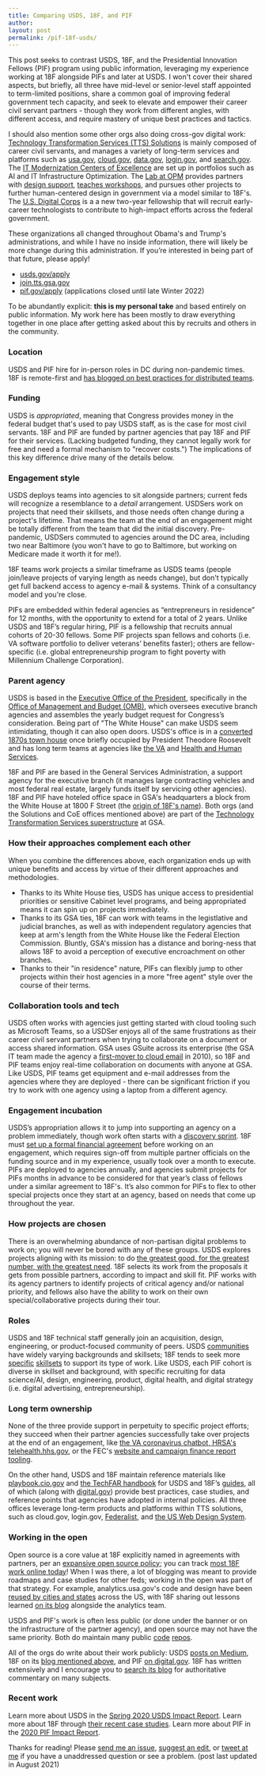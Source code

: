 ```yaml
---
title: Comparing USDS, 18F, and PIF
author:
layout: post
permalink: /pif-18f-usds/
---
```


This post seeks to contrast USDS, 18F, and the Presidential Innovation Fellows (PIF) program using public information, leveraging my experience working at 18F alongside PIFs and later at USDS. I won't cover their shared aspects, but briefly, all three have mid-level or senior-level staff appointed to term-limited positions, share a common goal of improving federal government tech capacity, and seek to elevate and empower their career civil servant partners - though they work from different angles, with different access, and require mastery of unique best practices and tactics.

I should also mention some other orgs also doing cross-gov digital work: [Technology Transformation Services (TTS) Solutions](https://www.gsa.gov/about-us/organization/federal-acquisition-service/technology-transformation-services/tts-solutions) is mainly composed of career civil servants, and manages a variety of long-term services and platforms such as [usa.gov](https://usa.gov), [cloud.gov](https://cloud.gov), [data.gov](https://data.gov), [login.gov](https://login.gov), and [search.gov](https://search.gov). The [IT Modernization Centers of Excellence](https://coe.gsa.gov/) are set up in portfolios such as AI and IT Infrastructure Optimization. The [Lab at OPM](https://lab.opm.gov/) provides partners with [design support](https://lab.opm.gov/our-services/doing/), [teaches workshops](https://lab.opm.gov/our-services/teaching/), and pursues other projects to further human-centered design in government via a model similar to 18F's. The [U.S. Digital Corps](https://digitalcorps.gsa.gov) is a a new two-year fellowship that will recruit early-career technologists to contribute to high-impact efforts across the federal government.

These organizations all changed throughout Obama's and Trump's administrations, and while I have no inside information, there will likely be more change during this administration. If you’re interested in being part of that future, please apply! 

- [usds.gov/apply](https://www.usds.gov/apply)
- [join.tts.gsa.gov](https://join.tts.gsa.gov/)
- [pif.gov/apply](https://pif.gov/apply/) (applications closed until late Winter 2022)

To be abundantly explicit: **this is my personal take** and based entirely on public information. My work here has been mostly to draw everything together in one place after getting asked about this by recruits and others in the community.

### Location

USDS and PIF hire for in-person roles in DC during non-pandemic times. 18F is remote-first and [has blogged on best practices for distributed teams](https://18f.gsa.gov/2015/10/15/best-practices-for-distributed-teams/).

### Funding

USDS is *appropriated*, meaning that Congress provides money in the federal budget that's used to pay USDS staff, as is the case for most civil servants. 18F and PIF are funded by partner agencies that pay 18F and PIF for their services. (Lacking budgeted funding, they cannot legally work for free and need a formal mechanism to "recover costs.") The implications of this key difference drive many of the details below.

### Engagement style

USDS deploys teams into agencies to sit alongside partners; current feds will recognize a resemblance to a *detail* arrangement. USDSers work on projects that need their skillsets, and those needs often change during a project's lifetime. That means the team at the end of an engagement might be totally different from the team that did the initial discovery. Pre-pandemic, USDSers commuted to agencies around the DC area, including two near Baltimore (you won't have to go to Baltimore, but working on Medicare made it worth it for me!).

18F teams work projects a similar timeframe as USDS teams (people join/leave projects of varying length as needs change), but don't typically get full backend access to agency e-mail & systems. Think of a consultancy model and you're close.

PIFs are embedded within federal agencies as “entrepreneurs in residence” for 12 months, with the opportunity to extend for a total of 2 years. Unlike USDS and 18F’s regular hiring, PIF is a fellowship that recruits annual cohorts of 20-30 fellows. Some PIF projects span fellows and cohorts (i.e. VA software portfolio to deliver veterans’ benefits faster); others are fellow-specific (i.e. global entrepreneurship program to fight poverty with Millennium Challenge Corporation).

### Parent agency

USDS is based in the [Executive Office of the President](https://www.whitehouse.gov/administration/executive-office-of-the-president/), specifically in the [Office of Management and Budget (OMB)](https://www.whitehouse.gov/omb/), which oversees executive branch agencies and assembles the yearly budget request for Congress’s consideration. Being part of "The White House" can make USDS seem intimidating, though it can also open doors. USDS's office is in a [converted 1870s town house](https://www.federaltimes.com/it-networks/2018/07/25/inside-the-agency-where-you-wish-you-worked/) once briefly occupied by President Theodore Roosevelt and has long term teams at agencies like [the VA](http://department-of-veterans-affairs.github.io/dsva/) and [Health and Human Services](https://servicetoamericamedals.org/honorees/shannon-sartin-and-team/).

18F and PIF are based in the General Services Administration, a support agency for the executive branch (it manages large contracting vehicles and most federal real estate, largely funds itself by servicing other agencies). 18F and PIF have hoteled office space in GSA's headquarters a block from the White House at 1800 F Street (the [origin of 18F's name](https://18f.gsa.gov/about/#history-and-funding)). Both orgs (and the Solutions and CoE offices mentioned above) are part of the [Technology Transformation Services superstructure](https://join.tts.gsa.gov/tts-offices/) at GSA.

### How their approaches complement each other

When you combine the differences above, each organization ends up with unique benefits and access by virtue of their different approaches and methodologies.

- Thanks to its White House ties, USDS has unique access to presidential priorities or sensitive Cabinet level programs, and being appropriated means it can spin up on projects immediately.
- Thanks to its GSA ties, 18F can work with teams in the legistlative and judicial branches, as well as with independent regulatory agencies that keep at arm's length from the White House like the Federal Election Commission. Bluntly, GSA's mission has a distance and boring-ness that allows 18F to avoid a perception of executive encroachment on other branches.
- Thanks to their "in residence" nature, PIFs can flexibly jump to other projects within their host agencies in a more "free agent" style over the course of their terms.

### Collaboration tools and tech

USDS often works with agencies just getting started with cloud tooling such as Microsoft Teams, so a USDSer enjoys all of the same frustrations as their career civil servant partners when trying to collaborate on a document or access shared information. GSA uses GSuite across its enterprise (the GSA IT team made the agency a [first-mover to cloud email](https://www.gsa.gov/about-us/newsroom/news-releases/gsa-becomes-first-federal-agency-to-move-email-to-the-cloud-agencywide) in 2010), so 18F and PIF teams enjoy real-time collaboration on documents with anyone at GSA. Like USDS, PIF teams get equipment and e-mail addresses from the agencies where they are deployed - there can be significant friction if you try to work with one agency using a laptop from a different agency.

### Engagement incubation

USDS’s appropriation allows it to jump into supporting an agency on a problem immediately, though work often starts with a [discovery sprint](https://www.linkedin.com/pulse/government-discovery-sprint-playbook-how-lessons-learned-kathy-pham/). 18F must [set up a formal financial agreement](https://18f.gsa.gov/how-we-work/) before working on an engagement, which requires sign-off from multiple partner officials on the funding source and in my experience, usually took over a month to execute. PIFs are deployed to agencies annually, and agencies submit projects for PIFs months in advance to be considered for that year’s class of fellows under a similar agreement to 18F's. It’s also common for PIFs to flex to other special projects once they start at an agency, based on needs that come up throughout the year.

### How projects are chosen

There is an overwhelming abundance of non-partisan digital problems to work on; you will never be bored with any of these groups. USDS explores projects aligning with its mission: to do [the greatest good, for the greatest number, with the greatest need](https://www.usds.gov/mission). 18F selects its work from the proposals it gets from possible partners, according to impact and skill fit. PIF works with its agency partners to identify projects of critical agency and/or national priority, and fellows also have the ability to work on their own special/collaborative projects during their tour.

### Roles

USDS and 18F technical staff generally join an acquisition, design, engineering, or product-focused community of peers. USDS [communities](https://www.usds.gov/how-we-work) have widely varying backgrounds and skillsets; 18F tends to seek more [specific](https://join.tts.gsa.gov/join/consulting-software-engineer/) [skillsets](https://join.tts.gsa.gov/join/product-manager/) to support its type of work. Like USDS, each PIF cohort is diverse in skillset and background, with specific recruiting for data science/AI, design, engineering, product, digital health, and digital strategy (i.e. digital advertising, entrepreneurship).

### Long term ownership

None of the three provide support in perpetuity to specific project efforts; they succeed when their partner agencies successfully take over projects at the end of an engagement, like [the VA coronavirus chatbot, HRSA's telehealth.hhs.gov](https://digital.gov/2020/10/16/product-lessons-from-the-front-lines-of-covid-19-civic-tech-response/), or the FEC's [website and campaign finance report tooling](https://18f.gsa.gov/2017/05/30/the-new-fec/). 

On the other hand, USDS and 18F maintain reference materials like [playbook.cio.gov](playbook.cio.gov) and [the TechFAR handbook](http://playbook.cio.gov/techfar/) for USDS and 18F’s [guides](https://18f.gsa.gov/guides/), all of which (along with [digital.gov](https://digital.gov/resources/)) provide best practices, case studies, and reference points that agencies have adopted in internal policies. All three offices leverage long-term products and platforms within TTS solutions, such as cloud.gov, login.gov, [Federalist](https://federalist.18f.gov/), and [the US Web Design System](https://designsystem.digital.gov/). 

### Working in the open
 
Open source is a core value at 18F explicitly named in agreements with partners, per an [expansive open source policy](https://github.com/18F/open-source-policy/blob/master/policy.md); you can track [most 18F work online today](https://github.com/18F)! When I was there, a lot of blogging was meant to provide roadmaps and case studies for other feds; working in the open was part of that strategy. For example, analytics.usa.gov's code and design have been [reused by cities and states](https://github.com/18F/analytics.usa.gov#analyticsusagov) across the US, with 18F sharing out lessons learned [on its blog](https://18f.gsa.gov/tags/analytics-usa-gov/) alongside the analytics team.

USDS and PIF's work is often less public (or done under the banner or on the infrastructure of the partner agency), and open source may not have the same priority. Both do maintain many public [code](https://github.com/usds) [repos](http://github.com/presidential-innovation-fellows).

All of the orgs do write about their work publicly: USDS [posts on Medium](https://usdigitalservice.medium.com/), 18F on its [blog mentioned above](https://18f.gsa.gov/blog/), and PIF [on digital.gov](https://digital.gov/topics/pif/). 18F has written extensively and I encourage you to [search its blog](https://search.usa.gov/search/docs?utf8=%E2%9C%93&affiliate=18f-site&sort_by=&dc=8925&query=devops) for authoritative commentary on many subjects.

### Recent work

Learn more about USDS in the [Spring 2020 USDS Impact Report](https://www.usds.gov/resources/USDS-Impact-Report-2020.pdf). Learn more about 18F through [their recent case studies](https://18f.gsa.gov/what-we-deliver/). Learn more about PIF in the [2020 PIF Impact Report](https://pif.gov/impact). 

Thanks for reading! Please [send me an issue](https://github.com/wslack/wslack.github.io/issues), [suggest an edit](https://github.com/wslack/wslack.github.io/edit/master/_posts/2021-02-11-pif-18f-usds.md), or [tweet at me](https://twitter.com/wslack) if you have a unaddressed question or see a problem. (post last updated in August 2021)
